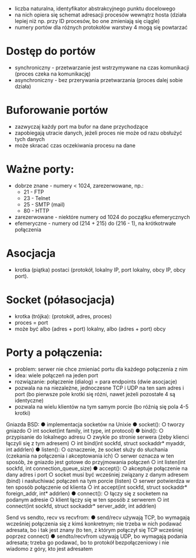 
- liczba naturalna, identyfikator abstrakcyjnego punktu docelowego
- na nich opiera się schemat adresacji procesów wewnątrz hosta (działa lepiej niż np. przy ID procesów, bo one zmieniają się ciągle)
- numery portów dla różnych protokołów warstwy 4 mogą się powtarzać
# Dostęp do portów

- synchroniczny - przetwarzanie jest wstrzymywane na czas komunikacji (proces czeka na komunikację)
- asynchroniczny - bez przerywania przetwarzania (proces dalej sobie działa)
# Buforowanie portów

- zazwyczaj każdy port ma bufor na dane przychodzące
- zapobiegają utracie danych, jeżeli proces nie może od razu obsłużyć tych danych
- może skracać czas oczekiwania procesu na dane
# Ważne porty:

- dobrze znane - numery < 1024, zarezerwowane, np.:
	- 21 - FTP
	- 23 - Telnet
	- 25 - SMTP (mail)
	- 80 - HTTP
- zarezerwowane - niektóre numery od 1024 do początku efemerycznych
- efemeryczne - numery od (214 + 215) do (216 - 1), na krótkotrwałe połączenia

# Asocjacja 

- krotka (piątka) postaci (protokół, lokalny IP, port lokalny, obcy IP, obcy port).
# Socket (półasocjacja)

- krotka (trójka): (protokół, adres, proces)
- proces = port
- może być albo (adres + port) lokalny, albo (adres + port) obcy

# Porty a połączenia:
- problem: serwer nie chce zmieniać portu dla każdego połączenia z nim
- idea: wiele połączeń na jeden port
- rozwiązanie: połączenie (dialog) = para endpoints (dwie asocjacje)
- pozwala na na niezależne, jednoczesne TCP i UDP na ten sam adres i port (bo pierwsze pole krotki się różni, nawet jeżeli pozostałe 4 są identyczne)
- pozwala na wielu klientów na tym samym porcie (bo różnią się pola 4-5 krotki)

Gniazda BSD:
● implementacja socketów na Unixie
● socket():
○ tworzy gniazdo
○ int socket(int family, int type, int protocol)
● bind():
○ przypisanie do lokalnego adresu
○ zwykle po stronie serwera (żeby klienci łączyli się z tym adresem)
○ int bind(int sockfd, struct sockaddr* myaddr, int addrlen)
● listen():
○ oznaczenie, że socket służy do słuchania (czekania na połączenia i akceptowania ich)
○ serwer oznacza w ten sposób, że gniazdo jest gotowe do przyjmowania połączeń
○ int listen(int sockfd, int connection_queue_size)
● accept():
○ akceptuje połączenie na dany adres i port
○ socket musi być wcześniej związany z danym adresem (bind) i nasłuchiwać połączeń
na tym porcie (listen)
○ serwer potwierdza w ten sposób połączenie od klienta
○ int accept(int sockfd, struct sockaddr* foreign_addr,
int* addrlen)
● connect():
○ łączy się z socketem na podanym adresie
○ klient łączy się w ten sposób z serwerem
○ int connect(int sockfd, struct sockaddr* server_addr, int
addrlen)

Send vs sendto, recv vs recvfrom:
● send/recv używają TCP, bo wymagają wcześniej połączenia się z kimś konkretnym; nie
trzeba w nich podawać adresata, bo i tak jest znany (to ten, z którym połączył się TCP
wcześniej poprzez connect)
● sendto/recvfrom używają UDP, bo wymagają podania adresata; trzeba go podawać, bo
to protokół bezpołączeniowy i nie wiadomo z góry, kto jest adresatem
